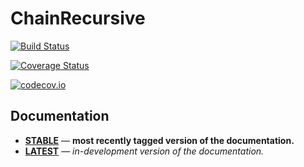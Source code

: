 # ChainRecursive

[![Build Status](https://travis-ci.org/bramtayl/ChainRecursive.jl.svg?branch=master)](https://travis-ci.org/bramtayl/ChainRecursive.jl)

[![Coverage Status](https://coveralls.io/repos/bramtayl/ChainRecursive.jl/badge.svg?branch=master&service=github)](https://coveralls.io/github/bramtayl/ChainRecursive.jl?branch=master)

[![codecov.io](http://codecov.io/github/bramtayl/ChainRecursive.jl/coverage.svg?branch=master)](http://codecov.io/github/bramtayl/ChainRecursive.jl?branch=master)

## Documentation

- [**STABLE**](https://bramtayl.github.io/ChainRecursive.jl/stable) &mdash; **most recently tagged version of the documentation.**
- [**LATEST**](https://bramtayl.github.io/ChainRecursive.jl/latest) &mdash; *in-development version of the documentation.*
